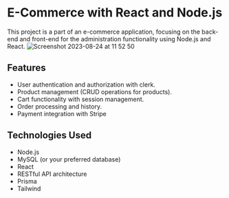 # E-Commerce with React and Node.js

This project is a part of an e-commerce application, focusing on the back-end and front-end for the administration functionality using Node.js and React.
![Screenshot 2023-08-24 at 11 52 50](https://github.com/Milomem/ecommerce-admin/assets/113381434/7c96a34c-dcc2-46a9-9874-5932bfdf9ef5)

## Features

- User authentication and authorization with clerk.
- Product management (CRUD operations for products).
- Cart functionality with session management.
- Order processing and history.
- Payment integration with Stripe

## Technologies Used

- Node.js
- MySQL (or your preferred database)
- React
- RESTful API architecture
- Prisma
- Tailwind

